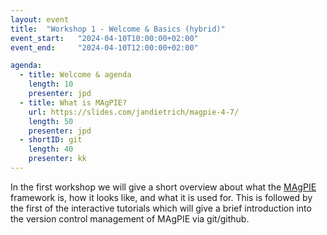```yaml
---
layout: event
title:  "Workshop 1 - Welcome & Basics (hybrid)"
event_start:   "2024-04-10T10:00:00+02:00"
event_end:     "2024-04-10T12:00:00+02:00"

agenda:
  - title: Welcome & agenda
    length: 10
    presenter: jpd 
  - title: What is MAgPIE?
    url: https://slides.com/jandietrich/magpie-4-7/
    length: 50
    presenter: jpd
  - shortID: git
    length: 40
    presenter: kk
---
```

In the first workshop we will give a short overview about what the [MAgPIE](https://github.com/magpiemodel/magpie) framework is, how it looks like, and what it is used for. This is followed by the first of the interactive tutorials which will give a brief introduction into the version control management of MAgPIE via git/github.
